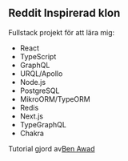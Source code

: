 ## Reddit Inspirerad klon

Fullstack projekt för att lära mig:

- React
- TypeScript
- GraphQL
- URQL/Apollo
- Node.js
- PostgreSQL
- MikroORM/TypeORM
- Redis
- Next.js
- TypeGraphQL
- Chakra

Tutorial gjord av[Ben Awad](https://www.youtube.com/watch?v=I6ypD7qv3Z8)
